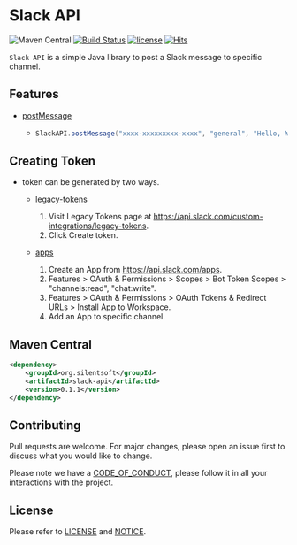 # Slack API

![Maven Central](https://img.shields.io/maven-central/v/org.silentsoft/slack-api)
[![Build Status](https://travis-ci.com/silentsoft/slack-api.svg?branch=master)](https://travis-ci.com/silentsoft/slack-api)
[![license](https://img.shields.io/badge/license-Apache--2.0-green.svg)](https://github.com/silentsoft/slack-api/blob/master/LICENSE.txt)
[![Hits](https://hits.sh/github.com/silentsoft/slack-api.svg)](https://hits.sh)

`Slack API` is a simple Java library to post a Slack message to specific channel.

## Features
  - [postMessage](https://api.slack.com/methods/chat.postMessage)
    - ```java
      SlackAPI.postMessage("xxxx-xxxxxxxxx-xxxx", "general", "Hello, World !");
      ```

## Creating Token
  - token can be generated by two ways.

    - [legacy-tokens](https://api.slack.com/custom-integrations/legacy-tokens)
      1. Visit Legacy Tokens page at https://api.slack.com/custom-integrations/legacy-tokens.
      2. Click Create token.

    - [apps](https://api.slack.com/apps)
      1. Create an App from https://api.slack.com/apps.
      2. Features > OAuth & Permissions > Scopes > Bot Token Scopes > "channels:read", "chat:write".
      3. Features > OAuth & Permissions > OAuth Tokens & Redirect URLs > Install App to Workspace.
      4. Add an App to specific channel.

## Maven Central
```xml
<dependency>
    <groupId>org.silentsoft</groupId>
    <artifactId>slack-api</artifactId>
    <version>0.1.1</version>
</dependency>
``` 

## Contributing
Pull requests are welcome. For major changes, please open an issue first to discuss what you would like to change.

Please note we have a [CODE_OF_CONDUCT](https://github.com/silentsoft/slack-api/blob/master/CODE_OF_CONDUCT.md), please follow it in all your interactions with the project.

## License
Please refer to [LICENSE](https://github.com/silentsoft/slack-api/blob/master/LICENSE.txt) and [NOTICE](https://github.com/silentsoft/slack-api/blob/master/NOTICE.md).
